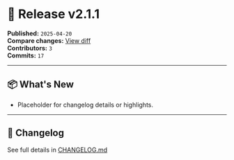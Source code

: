 <!-- .github/release-template.md -->

# 🔖 Release v2.1.1

**Published:** `2025-04-20`  
**Compare changes:** [View diff](https://github.com/DevilsDev/rag-pipeline-utils/compare/v2.0.0...v2.1.1)  
**Contributors:** `3`  
**Commits:** `17`

---

## 📦 What's New

- Placeholder for changelog details or highlights.

---

## 📘 Changelog

See full details in [CHANGELOG.md](../../CHANGELOG.md)
